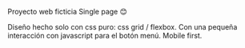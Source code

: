 Proyecto web ficticia 
Single page 😊

Diseño hecho solo con css puro: css grid / flexbox.
Con una pequeña interacción con javascript para el botón menú.
Mobile first.
